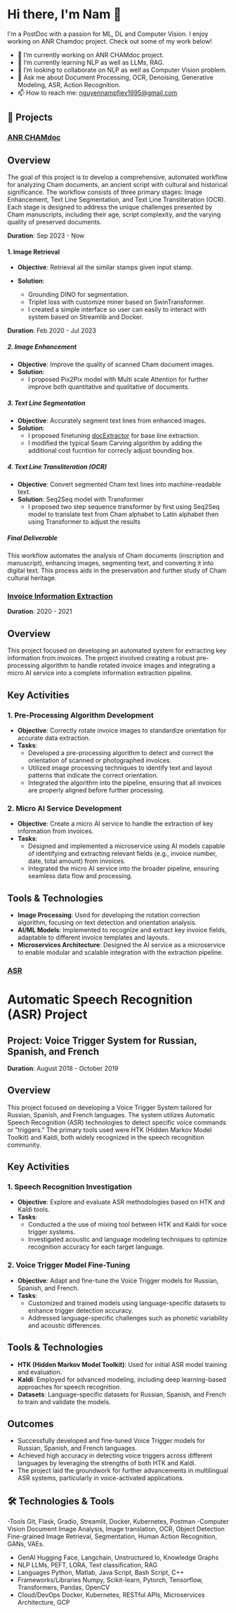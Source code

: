 # Hi there, I'm Nam 👋

I'm a PostDoc with a passion for ML, DL and Computer Vision. I enjoy working on ANR Chamdoc project. Check out some of my work below!

- 🔭 I’m currently working on ANR CHAMdoc project.
- 🌱 I’m currently learning NLP as well as LLMs, RAG.
- 👯 I’m looking to collaborate on NLP as well as Computer Vision problem.
- 💬 Ask me about Document Processing, OCR, Denoising, Generative Modeling, ASR, Action Recognition. 
- 📫 How to reach me: nguyennampfiev1995@gmail.com

## 🚀 Projects

### [ANR CHAMdoc]()
## Overview

The goal of this project is to develop a comprehensive, automated workflow for analyzing Cham documents, an ancient script with cultural and historical significance. The workflow consists of three primary stages: Image Enhancement, Text Line Segmentation, and Text Line Transliteration (OCR). Each stage is designed to address the unique challenges presented by Cham manuscripts, including their age, script complexity, and the varying quality of preserved documents.

**Duration**: Sep 2023 - Now
#### 1. Image Retrieval
- **Objective**: Retrieval all the similar stamps given input stamp.
- **Solution**:
  
  - Grounding DINO for segmentation.
  - Triplet loss with customize miner based on SwinTransformer.
  - I created a simple interface so user can easily to interact with system based on Streamlib and Docker.

**Duration**: Feb 2020 - Jul 2023
##### 2. Image Enhancement

- **Objective**: Improve the quality of scanned Cham document images.
- **Solution**:
  - I proposed Pix2Pix model with Multi scale Attention for further improve both quantitative and qualitative of documents.

##### 3. Text Line Segmentation

- **Objective**: Accurately segment text lines from enhanced images.
- **Solution**:
  - I proposed finetuning [docExtractor](https://github.com/monniert/docExtractor) for base line extraction.
  - I modified the typical Seam Carving algorithm by adding the additional cost fucntion for correcly adjust bounding box.
    
##### 4. Text Line Transliteration (OCR)

- **Objective**: Convert segmented Cham text lines into machine-readable text.
- **Solution**: Seq2Seq model with Transformer
  - I proposed two step sequence transformer by first using Seq2Seq model to translate text from Cham alphabet to Latin alphabet then using Transformer to adjust the results
##### Final Deliverable
This workflow automates the analysis of Cham documents (inscription and manuscript), enhancing images, segmenting text, and converting it into digital text. This process aids in the preservation and further study of Cham cultural heritage.
### [Invoice Information Extraction]()
**Duration**: 2020 - 2021

## Overview
This project focused on developing an automated system for extracting key information from invoices. The project involved creating a robust pre-processing algorithm to handle rotated invoice images and integrating a micro AI service into a complete information extraction pipeline.

## Key Activities

### 1. Pre-Processing Algorithm Development
- **Objective**: Correctly rotate invoice images to standardize orientation for accurate data extraction.
- **Tasks**:
  - Developed a pre-processing algorithm to detect and correct the orientation of scanned or photographed invoices.
  - Utilized image processing techniques to identify text and layout patterns that indicate the correct orientation.
  - Integrated the algorithm into the pipeline, ensuring that all invoices are properly aligned before further processing.

### 2. Micro AI Service Development
- **Objective**: Create a micro AI service to handle the extraction of key information from invoices.
- **Tasks**:
  - Designed and implemented a microservice using AI models capable of identifying and extracting relevant fields (e.g., invoice number, date, total amount) from invoices.
  - Integrated the micro AI service into the broader pipeline, ensuring seamless data flow and processing.

## Tools & Technologies
- **Image Processing**: Used for developing the rotation correction algorithm, focusing on text detection and orientation analysis.
- **AI/ML Models**: Implemented to recognize and extract key invoice fields, adaptable to different invoice templates and layouts.
- **Microservices Architecture**: Designed the AI service as a microservice to enable modular and scalable integration with the extraction pipeline.


### [ASR]()
# Automatic Speech Recognition (ASR) Project

## Project: Voice Trigger System for Russian, Spanish, and French

**Duration**: August 2018 - October 2019

## Overview
This project focused on developing a Voice Trigger System tailored for Russian, Spanish, and French languages. The system utilizes Automatic Speech Recognition (ASR) technologies to detect specific voice commands or "triggers." The primary tools used were HTK (Hidden Markov Model Toolkit) and Kaldi, both widely recognized in the speech recognition community.

## Key Activities

### 1. Speech Recognition Investigation
- **Objective**: Explore and evaluate ASR methodologies based on HTK and Kaldi tools.
- **Tasks**:
  - Conducted a the use of mixing tool between HTK and Kaldi for voice trigger systems.
  - Investigated acoustic and language modeling techniques to optimize recognition accuracy for each target language.

### 2. Voice Trigger Model Fine-Tuning
- **Objective**: Adapt and fine-tune the Voice Trigger models for Russian, Spanish, and French.
- **Tasks**:
  - Customized and trained models using language-specific datasets to enhance trigger detection accuracy.
  - Addressed language-specific challenges such as phonetic variability and acoustic differences.

## Tools & Technologies
- **HTK (Hidden Markov Model Toolkit)**: Used for initial ASR model training and evaluation.
- **Kaldi**: Employed for advanced modeling, including deep learning-based approaches for speech recognition.
- **Datasets**: Language-specific datasets for Russian, Spanish, and French to train and validate the models.

## Outcomes
- Successfully developed and fine-tuned Voice Trigger models for Russian, Spanish, and French languages.
- Achieved high accuracy in detecting voice triggers across different languages by leveraging the strengths of both HTK and Kaldi.
- The project laid the groundwork for further advancements in multilingual ASR systems, particularly in voice-activated applications.

## 🛠️ Technologies & Tools
-Tools                                       Git, Flask, Gradio, Streamlit, Docker, Kubernetes, Postman
-Computer Vision              Document Image Analysis, Image translation, OCR, Object Detection
                                                   Fine-grained  Image Retrieval, Segmentation, Human Action Recognition, 
                                                   GANs, VAEs.
- GenAI                                     Hugging Face, Langchain, Unstructured Io, Knowledge Graphs
- NLP                                         LLMs, PEFT, LORA, Text classification, RAG
- Languages                            Python, Matlab, Java Script, Bash Script, C++
- Frameworks/Libraries   Numpy, Scikit-learn, Pytorch, Tensorflow, Transformers, Pandas, OpenCV
- Cloud/DevOps                   Docker,  Kubernetes,  RESTful APIs,  Microservices Architecture, GCP


